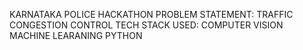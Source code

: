 KARNATAKA POLICE HACKATHON
PROBLEM STATEMENT: TRAFFIC CONGESTION CONTROL
TECH STACK USED: 
          COMPUTER VISION
          MACHINE LEARANING
          PYTHON
